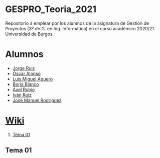 # GESPRO_Teoria_2021
Repositorio a emplear por los alumnos de la asignatura de Gestión de Proyectos (3º de G. en Ing. Informática) en el curso académico 2020/21. Universidad de Burgos.

# Alumnos

 - [Jorge Ruiz](https://github.com/jrg1011)
 - [Óscar Alonso](https://github.com/oag1001) 
 - [Luis Miguel Aguero](https://github.com/lah1002)
 - [Borja Blanco](https://github.com/bbp1002)
 - [Áxel Rubio]()
 - [Iván Ruiz](https://github.com/irg1008)
 - [José Manuel Rodriguez](https://github.com/jri1001)

# [Wiki](https://github.com/jrg1011/GESPRO_Teoria_2021)
 1. [Tema 01](#Tema-01)


## Tema 01 

